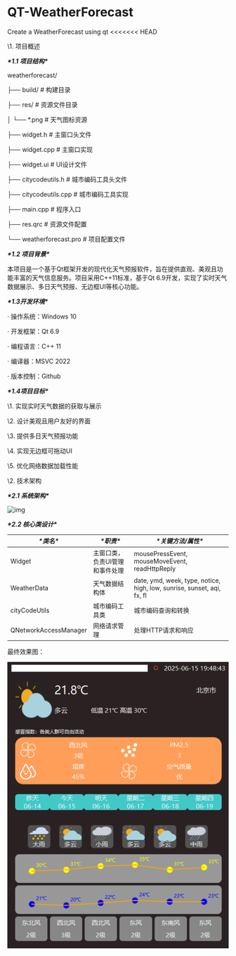 # QT-WeatherForecast
Create a WeatherForecast using qt
<<<<<<< HEAD

\1. 项目概述

***\*1.1 项目结构\****

weatherforecast/

├── build/          # 构建目录

├── res/           # 资源文件目录

│  └── *.png        # 天气图标资源

├── widget.h        # 主窗口头文件

├── widget.cpp       # 主窗口实现

├── widget.ui        # UI设计文件

├── citycodeutils.h     # 城市编码工具头文件

├── citycodeutils.cpp    # 城市编码工具实现

├── main.cpp        # 程序入口

├── res.qrc        # 资源文件配置

└── weatherforecast.pro   # 项目配置文件

***\*1.2 项目背景\****

本项目是一个基于Qt框架开发的现代化天气预报软件，旨在提供直观、美观且功能丰富的天气信息服务。项目采用C++11标准，基于Qt 6.9开发，实现了实时天气数据展示、多日天气预报、无边框UI等核心功能。

***\*1.3开发环境\****

· 操作系统：Windows 10

· 开发框架：Qt 6.9

· 编程语言：C++ 11

· 编译器：MSVC 2022

· 版本控制：Github

***\*1.4项目目标\****

\1. 实现实时天气数据的获取与展示

\2. 设计美观且用户友好的界面

\3. 提供多日天气预报功能

\4. 实现无边框可拖动UI

\5. 优化网络数据加载性能

\2. 技术架构

***\*2.1 系统架构\****

![img](file:///C:\Users\ASUS\AppData\Local\Temp\ksohtml23980\wps1.jpg) 

***\*2.2 核心类设计\****

| ***\*类名\****        | ***\*职责\****                 | ***\*关键方法/属性\****                                      |
| --------------------- | ------------------------------ | ------------------------------------------------------------ |
| Widget                | 主窗口类，负责UI管理和事件处理 | mousePressEvent, mouseMoveEvent, readHttpReply               |
| WeatherData           | 天气数据结构体                 | date, ymd, week, type, notice, high, low, sunrise, sunset, aqi, fx, fl |
| cityCodeUtils         | 城市编码工具类                 | 城市编码查询和转换                                           |
| QNetworkAccessManager | 网络请求管理                   | 处理HTTP请求和响应                                           |

最终效果图：

![a4710487a41c5049b72cc51010945f6b](weatherforecast\a4710487a41c5049b72cc51010945f6b.png)